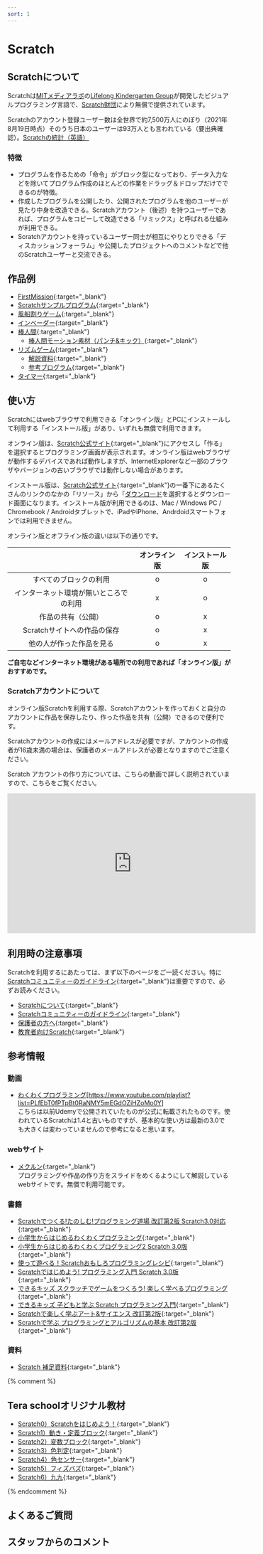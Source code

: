 ```yaml
---
sort: 1
---
```

# Scratch
## Scratchについて
Scratchは[MITメディアラボ](https://www.media.mit.edu)の[Lifelong Kindergarten Group](https://www.media.mit.edu/groups/lifelong-kindergarten/overview/)が開発したビジュアルプログラミング言語で、[Scratch財団](https://www.scratchfoundation.org/)により無償で提供されています。

Scratchのアカウント登録ユーザー数は全世界で約7,500万人にのぼり（2021年8月19日時点）そのうち日本のユーザーは93万人とも言われている（要出典確認）。[Scratchの統計（英語）](https://scratch.mit.edu/statistics/)

### 特徴
- プログラムを作るための「命令」がブロック型になっており、データ入力などを除いてプログラム作成のほとんどの作業をドラッグ＆ドロップだけでできるのが特徴。
- 作成したプログラムを公開したり、公開されたプログラムを他のユーザーが見たり中身を改造できる。Scratchアカウント（後述）を持つユーザーであれば、プログラムをコピーして改造できる「リミックス」と呼ばれる仕組みが利用できる。
- Scratchアカウントを持っているユーザー同士が相互にやりとりできる「ディスカッションフォーラム」や公開したプロジェクトへのコメントなどで他のScratchユーザーと交流できる。

## 作品例
- [FirstMission](https://scratch.mit.edu/projects/68155398/){:target="_blank"}
- [Scratchサンプルプログラム](https://scratch.mit.edu/projects/264543197/){:target="_blank"}
- [風船割りゲーム](https://scratch.mit.edu/projects/335964929/){:target="_blank"}
- [インベーダー](https://scratch.mit.edu/projects/240742062/){:target="_blank"}
- [棒人間](https://scratch.mit.edu/projects/335965017/){:target="_blank"}
    - [棒人間モーション素材（パンチ&キック）](https://scratch.mit.edu/projects/343607140/){:target="_blank"}
- [リズムゲーム](https://scratch.mit.edu/projects/335965068/){:target="_blank"}
    - [解説資料](https://drive.google.com/file/d/1FHda8CV1BfjV05ZOC2R-Z2Lvj8vCOHGA/view){:target="_blank"}
    - [参考プログラム](https://scratch.mit.edu/projects/351385971/editor){:target="_blank"}
- [タイマー](https://scratch.mit.edu/projects/321676224/){:target="_blank"}

## 使い方
Scratchにはwebブラウザで利用できる「オンライン版」とPCにインストールして利用する「インストール版」があり、いずれも無償で利用できます。

オンライン版は、[Scratch公式サイト](https://scratch.mit.edu/){:target="_blank"}にアクセスし「作る」を選択するとプログラミング画面が表示されます。オンライン版はwebブラウザが動作するデバイスであれば動作しますが、InternetExplorerなど一部のブラウザやバージョンの古いブラウザでは動作しない場合があります。

インストール版は、[Scratch公式サイト](https://scratch.mit.edu/){:target="_blank"}の一番下にあるたくさんのリンクのなかの「リソース」から「[ダウンロード](https://scratch.mit.edu/download)を選択するとダウンロード画面になります。インストール版が利用できるのは、Mac / Windows PC / Chromebook / Androidタブレットで、iPadやiPhone、Andrdoidスマートフォンでは利用できません。

オンライン版とオフライン版の違いは以下の通りです。

||オンライン版|インストール版|
|:--:|:--:|:--:|
|すべてのブロックの利用|o|o|
|インターネット環境が無いところでの利用|x|o|
|作品の共有（公開）|o|x|
|Scratchサイトへの作品の保存|o|x|
|他の人が作った作品を見る|o|x|

**ご自宅などインターネット環境がある場所での利用であれば「オンライン版」がおすすめです。**

### Scratchアカウントについて
オンライン版Scratchを利用する際、Scratchアカウントを作っておくと自分のアカウントに作品を保存したり、作った作品を共有（公開）できるので便利です。

Scratchアカウントの作成にはメールアドレスが必要ですが、アカウントの作成者が16歳未満の場合は、保護者のメールアドレスが必要となりますのでご注意ください。

Scratch アカウントの作り方については、こちらの動画で詳しく説明されていますので、こちらをご覧ください。

<iframe style="width:560px; height:315px;" src="https://www.youtube.com/embed/TfzsNagGC_E" title="YouTube video player" frameborder="0" allow="accelerometer; autoplay; clipboard-write; encrypted-media; gyroscope; picture-in-picture" allowfullscreen></iframe>


## 利用時の注意事項
Scratchを利用するにあたっては、まず以下のページをご一読ください。特に[Scratchコミュニティーのガイドライン](https://scratch.mit.edu/community_guidelines){:target="_blank"}は重要ですので、必ずお読みください。

- [Scratchについて](https://scratch.mit.edu/about){:target="_blank"}
- [Scratchコミュニティーのガイドライン](https://scratch.mit.edu/community_guidelines){:target="_blank"}
- [保護者の方へ](https://scratch.mit.edu/parents/){:target="_blank"}
- [教育者向けScratch](https://scratch.mit.edu/educators/){:target="_blank"}

## 参考情報

### 動画
- [わくわくプログラミング](https://t.co/YRL7zT6yXD?amp=1)[https://www.youtube.com/playlist?list=PLfEbT0fPTpBt0RaNMY5mEGdOZiHZoMo0Y]  
こちらは以前Udemyで公開されていたものが公式に転載されたものです。使われているScratchは1.4と古いものですが、基本的な使い方は最新の3.0でも大きくは変わっていませんので参考になると思います。

### webサイト
- [メクルン](https://mekurun.com){:target="_blank"}  
プログラミングや作品の作り方をスライドをめくるようにして解説しているwebサイトです。無償で利用可能です。

### 書籍
- [Scratchでつくる!たのしむ!プログラミング道場 改訂第2版 Scratch3.0対応](https://amazon.jp/dp/4800712386){:target="_blank"}
- [小学生からはじめるわくわくプログラミング](https://amazon.jp/dp/4822285154){:target="_blank"}
- [小学生からはじめるわくわくプログラミング2 Scratch 3.0版](https://amazon.jp/dp/4822286207){:target="_blank"}
- [使って遊べる！Scratchおもしろプログラミングレシピ](https://amazon.jp/dp/4798159859){:target="_blank"}
- [Scratchではじめよう! プログラミング入門 Scratch 3.0版](https://amazon.jp/dp/4822286258){:target="_blank"}
- [できるキッズ スクラッチでゲームをつくろう! 楽しく学べるプログラミング](https://amazon.jp/dp/4295009164){:target="_blank"}
- [できるキッズ 子どもと学ぶ Scratch プログラミング入門](https://amazon.jp/dp/4295001317){:target="_blank"}
- [Scratchで楽しく学ぶアート&サイエンス 改訂第2版](https://amazon.jp/dp/4296070142){:target="_blank"}
- [Scratchで学ぶ プログラミングとアルゴリズムの基本 改訂第2版](https://amazon.jp/dp/4822286177){:target="_blank"}

### 資料
- [Scratch 補足資料](https://docs.google.com/document/d/1BD5fTRX7ihLNrUrq-fiuGtyQgzIq2qxuXb02o6LKadw/edit){:target="_blank"}

{% comment %}

## Tera schoolオリジナル教材
 - [Scratch0）Scratchをはじめよう！](https://docs.google.com/document/d/1zGpG-K_EYTrKhw3F4C1R2YQROT75KMkG8ELqv7G-h1k/edit?usp=sharing){:target="_blank"}
 - [Scratch1）動き・定義ブロック](https://docs.google.com/document/d/1I96mF_u0RWC9_Qo7w_DmqbHS3fTF4Vn8sHiv6uY4PNs/edit?usp=sharing){:target="_blank"}
 - [Scratch2）変数ブロック](https://docs.google.com/document/d/1Ggz71P8RxrYlns82OvOCQWpGmulz3WDxE3QZzWiIrvw/edit?usp=sharing){:target="_blank"}
 - [Scratch3）色判定](https://docs.google.com/document/d/1-WgdBU6TNeV4G7_53qYL2qO9fqkwHn1DlUgn5Pe-Zug/edit?usp=sharing){:target="_blank"}
 - [Scratch4）色センサー](https://docs.google.com/document/d/1dCY_UUJ1tY5MLPyjRcR0wjQgykw9Hnuw-Ul3fNnEpE0/edit?usp=sharing){:target="_blank"}
 - [Scratch5）フィズバズ](https://docs.google.com/document/d/1-loDFBBmnmuUUA5Rd00AhqBUv6FQ9OmtjLQ8En3y7i4/edit?usp=sharing){:target="_blank"}
 - [Scratch6）九九](https://docs.google.com/document/d/1ew41jiwAQGYDRU0bXnaKhSats8aiB4GW4NNILonB2hg/edit?usp=sharing){:target="_blank"}

{% endcomment %}

## よくあるご質問

## スタッフからのコメント
